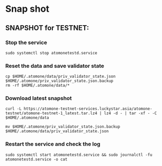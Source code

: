 # Snap shot

## SNAPSHOT for TESTNET:

### Stop the service

```
sudo systemctl stop atomonetestd.service
```

### Reset the data and save validator state

```
cp $HOME/.atomone/data/priv_validator_state.json $HOME/.atomone/priv_validator_state.json.backup
rm -rf $HOME/.atomone/data/*
```

### Download latest snapshot

```
curl -L https://atomone-testnet-services.luckystar.asia/atomone-testnet/atomone-testnet-1_latest.tar.lz4 | lz4 -d - | tar -xf - -C $HOME/.atomone/data
```

```
mv $HOME/.atomone/priv_validator_state.json.backup $HOME/.atomone/data/priv_validator_state.json
```

### Restart the service and check the log

```
sudo systemctl start atomonetestd.service && sudo journalctl -fu atomonetestd.service -o cat
```
